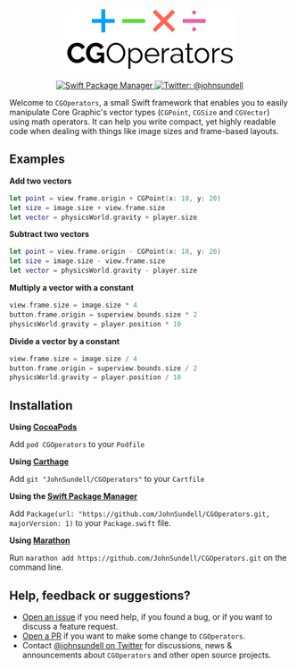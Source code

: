 <p align="center">
    <img src="Logo.png" width="305" max-width="90%" alt="CGOperators" />
</p>

<p align="center">
    <a href="https://swift.org/package-manager">
        <img src="https://img.shields.io/badge/spm-compatible-brightgreen.svg?style=flat" alt="Swift Package Manager" />
    </a>
    <a href="https://twitter.com/johnsundell">
        <img src="https://img.shields.io/badge/contact-@johnsundell-blue.svg?style=flat" alt="Twitter: @johnsundell" />
    </a>
</p>

Welcome to `CGOperators`, a small Swift framework that enables you to easily manipulate Core Graphic's vector types (`CGPoint`, `CGSize` and `CGVector`) using math operators. It can help you write compact, yet highly readable code when dealing with things like image sizes and frame-based layouts.

## Examples

**Add two vectors**

```swift
let point = view.frame.origin + CGPoint(x: 10, y: 20)
let size = image.size + view.frame.size
let vector = physicsWorld.gravity + player.size
```

**Subtract two vectors**

```swift
let point = view.frame.origin - CGPoint(x: 10, y: 20)
let size = image.size - view.frame.size
let vector = physicsWorld.gravity - player.size
```

**Multiply a vector with a constant**

```swift
view.frame.size = image.size * 4
button.frame.origin = superview.bounds.size * 2
physicsWorld.gravity = player.position * 10
```

**Divide a vector by a constant**

```swift
view.frame.size = image.size / 4
button.frame.origin = superview.bounds.size / 2
physicsWorld.gravity = player.position / 10
```

## Installation

**Using [CocoaPods](https://cocoapods.org)**

Add `pod CGOperators` to your `Podfile`

**Using [Carthage](https://github.com/Carthage/Carthage)**

Add `git "JohnSundell/CGOperators"` to your `Cartfile`

**Using the [Swift Package Manager](https://github.com/apple/swift-package-manager)**

Add `Package(url: "https://github.com/JohnSundell/CGOperators.git, majorVersion: 1)` to your `Package.swift` file.

**Using [Marathon](https://github.com/JohnSundell/Marathon)**

Run `marathon add https://github.com/JohnSundell/CGOperators.git` on the command line.

## Help, feedback or suggestions?

- [Open an issue](https://github.com/JohnSundell/CGOperators/issues/new) if you need help, if you found a bug, or if you want to discuss a feature request.
- [Open a PR](https://github.com/JohnSundell/CGOperators/pull/new/master) if you want to make some change to `CGOperators`.
- Contact [@johnsundell on Twitter](https://twitter.com/johnsundell) for discussions, news & announcements about `CGOperators` and other open source projects.
